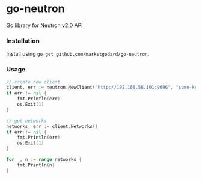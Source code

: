 # go-neutron

Go library for Neutron v2.0 API

### Installation

Install using `go get github.com/markstgodard/go-neutron`.


### Usage

```go
// create new client
client, err := neutron.NewClient("http://192.168.56.101:9696", "some-keystone-token")
if err != nil {
    fmt.Println(err)
    os.Exit(1)
}

// get networks
networks, err := client.Networks()
if err != nil {
    fmt.Println(err)
    os.Exit(1)
}

for _, n := range networks {
    fmt.Println(n)
}
```
